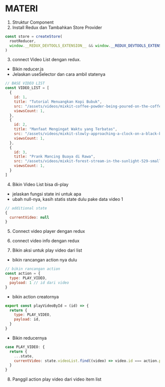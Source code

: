 

# MATERI

1. Struktur Component
2. Install Redux dan Tambahkan Store Provider
```javascript
const store = createStore(
  rootReducer,
  window.__REDUX_DEVTOOLS_EXTENSION__ && window.__REDUX_DEVTOOLS_EXTENSION__()
)
```
3. connect Video List dengan redux.
  - Bikin reducer.js
  - Jelaskan useSelector dan cara ambil statenya

```javascript
// BASE VIDEO LIST
const VIDEO_LIST = [
  { 
    id: 1, 
    title: "Tutorial Menuangkan Kopi Bubuk",
    src: "/assets/videos/mixkit-coffee-powder-being-poured-on-the-coffee-maker-filter-4984.mp4",
    viewsCount: 1, 
  },
  { 
    id: 2, 
    title: "Manfaat Mengingat Waktu yang Terbatas",
    src: "/assets/videos/mixkit-slowly-approaching-a-clock-on-a-black-background-28897.mp4",
    viewsCount: 1, 
  },
  { 
    id: 3, 
    title: "Prank Mancing Buaya di Rawa",
    src: "/assets/videos/mixkit-forest-stream-in-the-sunlight-529-small.mp4",
    viewsCount: 1, 
  }
]
```

4. Bikin Video List bisa di-play
  - jelaskan fungsi state ini untuk apa
  - ubah null-nya, kasih statis state dulu pake data video 1

```javascript
// additional state
{
  currentVideo: null
}
```

5. Connect video player dengan redux
6. connect video info dengan redux


7. Bikin aksi untuk play video dari list
  - bikin rancangan action nya dulu

  ```javascript
  // bikin rancangan action
  const action = {
    type: PLAY_VIDEO,
    payload: 1 // id dari video
  }
  ```

  - bikin action creatornya

  ```javascript
  export const playVideoById = (id) => {
    return {
      type: PLAY_VIDEO,
      payload: id,
    }
  }
  ```

  - Bikin reducernya

  ```javascript
  case PLAY_VIDEO: {
    return {
      ...state,
      currentVideo: state.videoList.find((video) => video.id === action.payload)
    }
  }
  ```

8. Panggil action play video dari video item list



